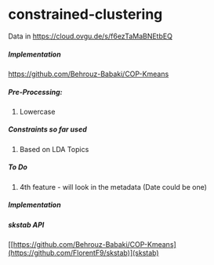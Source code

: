 # constrained-clustering

Data in https://cloud.ovgu.de/s/f6ezTaMaBNEtbEQ
##### Implementation
https://github.com/Behrouz-Babaki/COP-Kmeans

##### Pre-Processing:
1. Lowercase

##### Constraints so far used
1. Based on LDA Topics

##### To Do

1. 4th feature - will look in the metadata (Date could be one)


##### Implementation
##### skstab API
[[https://github.com/Behrouz-Babaki/COP-Kmeans](https://github.com/FlorentF9/skstab)](skstab)
